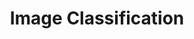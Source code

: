 ---
layout: posts_by_category
categories: ImageClassification
title: Image Classification
permalink: /category/ImageClassification
---